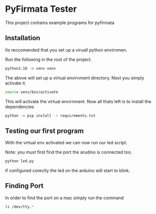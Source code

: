 # PyFirmata Tester

This project contains example programs for pyfirmata

## Installation

Its reccomended that you set up a viruall python envirnmen.

Run the following in the root of the project.

```bash
python3.10 -m venv venv
```

The above will set up a virtual envirnment directory. Next you simply activate it.

```bash
source venv/bin/activate
```

This will activate the virtual envirnment. Now all thats left is to install the dependencies

```bash
python -m pip install -r requirements.txt
```

## Testing our first program

With the virtual env activated we can now run our led script.

Note: you must first find the port the arudino is connected too.

```bash
python led.py
```

If configured corectly the led on the arduino will start to blink.

## Finding Port

In order to find the port on a mac simply run the command

```bash
ls /dev/tty.*
```
